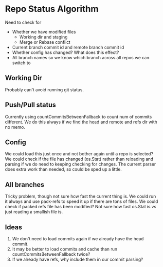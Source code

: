 # Repo Status Algorithm

Need to check for
- Whether we have modified files
  - Working dir and staging
  - Merge or Rebase conflict
- Current branch commit id and remote branch commit id
- Whether config has changed? What does this effect?
- All branch names so we know which branch across all repos we can switch to

## Working Dir
Probably can't avoid running git status.

## Push/Pull status
Currently using countCommitsBetweenFallback to count num of commits different. We do this always if
we find the head and remote and refs dir with no memo.

## Config
We could load this just once and not bother again until a repo is selected? 
We could check if the file has changed (os.Stat) rather than reloading and parsing if we do need to 
keeping checking for changes.
The current parser does extra work than needed, so could be sped up a little.

## All branches
Tricky problem, though not sure how fast the current thing is. 
We could run it always and use pack-refs to speed it up if there are tons of files.
We could check if packed refs file has been modified? Not sure how fast os.Stat is vs just reading a smallish file is.

## Ideas
1. We don't need to load commits again if we already have the head commit.
2. It may be better to load commits and cache than run countCommitsBetweenFallback twice?
3. If we already have refs, why include them in our commit parsing?
